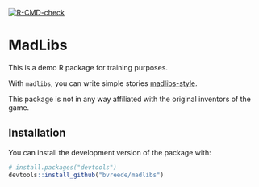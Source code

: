 <!-- badges: start -->
[![R-CMD-check](https://github.com/bvreede/madlibs/actions/workflows/R-CMD-check.yaml/badge.svg)](https://github.com/bvreede/madlibs/actions/workflows/R-CMD-check.yaml)
<!-- badges: end -->

# MadLibs

This is a demo R package for training purposes.

With `madlibs`, you can write simple stories [madlibs-style](https://www.madlibs.com/).

This package is not in any way affiliated with the original inventors of the game.

## Installation

You can install the development version of the package with:

``` r
# install.packages("devtools")
devtools::install_github("bvreede/madlibs")
```

